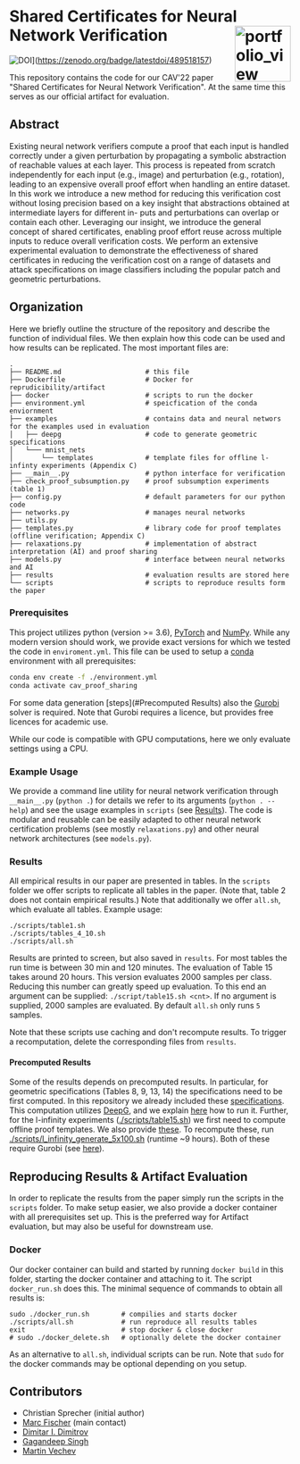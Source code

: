 # Shared Certificates for Neural Network Verification <a href="https://www.sri.inf.ethz.ch/"><img width="100" alt="portfolio_view" align="right" src="http://safeai.ethz.ch/img/sri-logo.svg"></a>

![DOI](https://zenodo.org/badge/489518157.svg)](https://zenodo.org/badge/latestdoi/489518157)

This repository contains the code for our CAV'22 paper "Shared Certificates for Neural Network Verification".
At the same time this serves as our official artifact for evaluation.

## Abstract
Existing neural network verifiers compute a proof that each input is handled correctly under a given perturbation by propagating a symbolic abstraction of reachable values at each layer. This process is repeated from scratch independently for each input (e.g., image) and perturbation (e.g., rotation), leading to an expensive overall proof effort when handling an entire dataset. In this work we introduce a new method for reducing this verification cost without losing precision based on a key insight that abstractions obtained at intermediate layers for different in- puts and perturbations can overlap or contain each other. Leveraging our insight, we introduce the general concept of shared certificates, enabling proof effort reuse across multiple inputs to reduce overall verification costs. We perform an extensive experimental evaluation to demonstrate the effectiveness of shared certificates in reducing the verification cost on a range of datasets and attack specifications on image classifiers including the popular patch and geometric perturbations.

## Organization
Here we briefly outline the structure of the repository and describe the function of individual files.
We then explain how this code can be used and how results can be replicated.
The most important files are:

```
.
├── README.md                     # this file
├── Dockerfile                    # Docker for reprudicibility/artifact
├── docker                        # scripts to run the docker
├── environment.yml               # speicfication of the conda enviornment
├── examples                      # contains data and neural networs for the examples used in evaluation
│   ├── deepg                     # code to generate geometric specifications 
│   └─── mnist_nets
│       └── templates             # template files for offline l-infinty experiments (Appendix C)
├── __main__.py                   # python interface for verification
├── check_proof_subsumption.py    # proof subsumption experiments (table 1)
├── config.py                     # default parameters for our python code
├── networks.py                   # manages neural networks
├── utils.py
├── templates.py                  # library code for proof templates (offline verification; Appendix C)
├── relaxations.py                # implementation of abstract interpretation (AI) and proof sharing
├── models.py                     # interface between neural networks and AI 
├── results                       # evaluation results are stored here
└── scripts                       # scripts to reproduce results form the paper
```

### Prerequisites
This project utilizes python (version >= 3.6), [PyTorch](http://pytorch.org) and [NumPy](http://numpy.org).
While any modern version should work, we provide exact versions for which we tested the code in `enviroment.yml`.
This file can be used to setup a [conda](https://conda.io) environment with all prerequisites:
``` bash
conda env create -f ./environment.yml
conda activate cav_proof_sharing
```
For some data generation [steps](#Precomputed Results) also the [Gurobi](https://www.gurobi.com) solver is required.
Note that Gurobi requires a licence, but provides free licences for academic use.

While our code is compatible with GPU computations, here we only evaluate settings using a CPU.

### Example Usage
We provide a command line utility for neural network verification through `__main__.py` (`python .`) for details we refer to its arguments (`python . --help`) and see the usage examples in `scripts` (see [Results](#Results)). The code is modular and reusable can be easily adapted to other neural network certification problems (see mostly `relaxations.py`) and other neural network architectures (see `models.py`).

### Results
All empirical results in our paper are presented in tables. In the `scripts` folder we offer scripts to replicate all tables in the paper. (Note that, table 2  does not contain empirical results.)
Note that additionally we offer `all.sh`, which evaluate all tables.
Example usage:
```
./scripts/table1.sh
./scripts/tables_4_10.sh
./scripts/all.sh
```

Results are printed to screen, but also saved in `results`. For most tables the run time is between 30 min and 120 minutes. The evaluation of Table 15 takes around 20 hours. This version evaluates 2000 samples per class. Reducing this number can greatly speed up evaluation. To this end an argument can be supplied: `./script/table15.sh <cnt>`. If no argument is supplied, 2000 samples are evaluated. By default `all.sh` only runs `5` samples.

Note that these scripts use caching and don't recompute results. To trigger a recomputation, delete the corresponding files from `results`.

#### Precomputed Results
Some of the results depends on precomputed results. In particular, for geometric specifications (Tables 8, 9, 13, 14) the specifications need to be first computed. In this repository we already included these [specifications](examples/deepg/). This computation utilizes [DeepG](https://github.com/eth-sri/deepg), and we explain [here](examples/deepg/README.md) how to run it. Further, for the l-infinity experiments ([./scripts/table15.sh](scripts/table15.sh)) we first need to compute offline proof templates. We also provide [these](examples/mnist_nets/templates). To recompute these, run [./scripts/l_infinity_generate_5x100.sh](scripts/l_infinity_generate_5x100.sh) (runtime ~9 hours). Both of these require Gurobi (see [here](Gurobi.md)).


## Reproducing Results & Artifact Evaluation
In order to replicate the results from the paper simply run the scripts in the `scripts` folder.
To make setup easier, we also provide a docker container with all prerequisites set up.
This is the preferred way for Artifact evaluation, but may also be useful for downstream use.

### Docker
Our docker container can build and started by running `docker build` in this folder, starting the docker container and attaching to it. The script `docker_run.sh` does this.
The minimal sequence of commands to obtain all results is:

```
sudo ./docker_run.sh        # compilies and starts docker
./scripts/all.sh            # run reproduce all results tables
exit                        # stop docker & close docker
# sudo ./docker_delete.sh   # optionally delete the docker container
```

As an alternative to `all.sh`, individual scripts can be run.
Note that `sudo` for the docker commands may be optional depending on you setup.


## Contributors 
- Christian Sprecher (initial author)
- [Marc Fischer](https://www.sri.inf.ethz.ch/people/marc) (main contact)
- [Dimitar I. Dimitrov](https://www.sri.inf.ethz.ch/people/dimitadi)
- [Gagandeep Singh](https://ggndpsngh.github.io/)
- [Martin Vechev](https://www.sri.inf.ethz.ch/people/martin)

